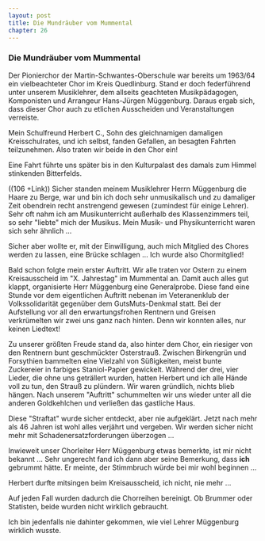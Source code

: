 ```yaml
---  
layout: post
title: Die Mundräuber vom Mummental
chapter: 26
---  
```


### Die Mundräuber vom Mummental

Der Pionierchor der Martin-Schwantes-Oberschule war bereits um 1963/64 ein
vielbeachteter Chor im Kreis Quedlinburg. Stand er doch federführend unter
unserem Musiklehrer, dem allseits geachteten Musikpädagogen, Komponisten und
Arrangeur Hans-Jürgen Müggenburg. Daraus ergab sich, dass dieser Chor auch zu
etlichen Ausscheiden und Veranstaltungen verreiste.

Mein Schulfreund Herbert C., Sohn des gleichnamigen damaligen Kreisschulrates,
und ich selbst, fanden Gefallen, an besagten Fahrten teilzunehmen. Also traten
wir beide in den Chor ein!

Eine Fahrt führte uns später bis in den Kulturpalast des damals zum Himmel
stinkenden Bitterfelds.

((106 +Link)) Sicher standen meinem Musiklehrer Herrn Müggenburg die Haare zu
Berge, war und bin ich doch sehr unmusikalisch und zu damaliger Zeit obendrein
recht anstrengend gewesen (zumindest für einige Lehrer). Sehr oft nahm ich am
Musikunterricht außerhalb des Klassenzimmers teil, so sehr "liebte" mich der
Musikus. Mein Musik- und Physikunterricht waren sich sehr ähnlich …

Sicher aber wollte er, mit der Einwilligung, auch mich Mitglied des Chores
werden zu lassen, eine Brücke schlagen … Ich wurde also Chormitglied!

Bald schon folgte mein erster Auftritt. Wir alle traten vor Ostern zu einem
Kreisausscheid im "X. Jahrestag" im Mummental an. Damit auch alles gut klappt,
organisierte Herr Müggenburg eine Generalprobe. Diese fand eine Stunde vor dem
eigentlichen Auftritt nebenan im Veteranenklub der Volkssolidarität gegenüber
dem GutsMuts-Denkmal statt. Bei der Aufstellung vor all den erwartungsfrohen
Rentnern und Greisen verkrümelten wir zwei uns ganz nach hinten. Denn wir
konnten alles, nur keinen Liedtext!

Zu unserer größten Freude stand da, also hinter dem Chor, ein riesiger von den
Rentnern bunt geschmückter Osterstrauß. Zwischen Birkengrün und Forsythien
bammelten eine Vielzahl von Süßigkeiten, meist bunte Zuckereier in farbiges
Staniol-Papier gewickelt. Während der drei, vier Lieder, die ohne uns
geträllert wurden, hatten Herbert und ich alle Hände voll zu tun, den Strauß
zu plündern. Wir waren gründlich, nichts blieb hängen. Nach unserem "Auftritt"
schummelten wir uns wieder unter all die anderen Goldkehlchen und verließen
das gastliche Haus.

Diese "Straftat" wurde sicher entdeckt, aber nie aufgeklärt. Jetzt nach mehr
als 46 Jahren ist wohl alles verjährt und vergeben. Wir werden sicher nicht
mehr mit Schadenersatzforderungen überzogen …

Inwieweit unser Chorleiter Herr Müggenburg etwas bemerkte, ist mir nicht
bekannt … Sehr ungerecht fand ich dann aber seine Bemerkung, dass **ich**
gebrummt hätte. Er meinte, der Stimmbruch würde bei mir wohl beginnen …

Herbert durfte mitsingen beim Kreisausscheid, ich nicht, nie mehr …

Auf jeden Fall wurden dadurch die Chorreihen bereinigt. Ob Brummer oder
Statisten, beide wurden nicht wirklich gebraucht.

Ich bin jedenfalls nie dahinter gekommen, wie viel Lehrer Müggenburg wirklich
wusste.

